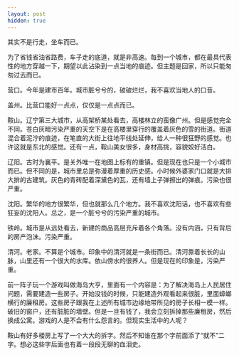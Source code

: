 ```yaml
---
layout: post
hidden: true
---
```

其实不是行走，坐车而已。

为了省钱省油省路费，车子走的底道，就是非高速。每到一个城市，都在最具代表性的地方穿越一下，期望以此沾染到一点当地的痕迹。但主题是回家，所以只能匆匆过去而已。

营口。今年是建市百年。城市脏兮兮的，破破烂烂，我不喜欢当地人的口音。

盖州。比营口能好一点点，仅仅是一点点而已。

鞍山。辽宁第三大城市，从高架桥某处看去，高楼林立的蛮像广州。但是感觉完全不同。苍白灰暗污染严重的天空下是在高楼里穿行的覆盖着灰色的雪的街道。街道混合着泥泞的痕迹，在笔直的大街上往地平线处延伸，给人一种很狂野的感觉。也许这就是东北的感觉。还有一点，鞍山美女很多，身材高挑，容貌姣好洁白。

辽阳。古时为襄平。是关外唯一在地图上标有的重镇。但是现在也只是一个小城市而已。但不同的是，城市里总是弥漫着厚重的历史感。小时候外婆家门口就是大排大排的古建筑。灰色的青砖配着深黛色的瓦，还有墙上子弹擦出的弹痕。污染也很严重。

沈阳。繁华的地方很繁华，但也就那么几个地方。我不喜欢沈阳话，也不喜欢有些狂妄的沈阳人。总之，是一个脏兮兮的污染严重的城市。

铁岭。城市是从远处看去，新建的商品高层充斥着各个角落。没有内涵，只有背后的房产泡沫。污染严重。

清河。老家。不算是个城市。印象中的清河就是一条街而已。清河靠着长长的山脉，山里还有一个很大的水库。依山傍水的很养人。但是现在的印象是，污染严重。

前一阵子玩一个游戏叫做海岛大亨，里面有一个内容是：为了解决海岛上人民居住问题，需要建造一些房子。开始没钱的时候，只能建造外观看起来很脏，里面蟑螂横行的廉租房。这些房子跟我在上述所有城市边缘地带所见的房子长相一模一样。破旧的窗户，还有脏脏的墙壁。但是一旦有钱了，我会立刻拆掉那些廉租房，然后换成公寓。游戏的人是不会有什么怨言的。但现实生活中的人呢？

鞍山有好多楼房上写了一个大大的拆字。然后不知谁在那个字前面添了“就不”二字。想必这些字后面也有着一段段无聊的血泪史。